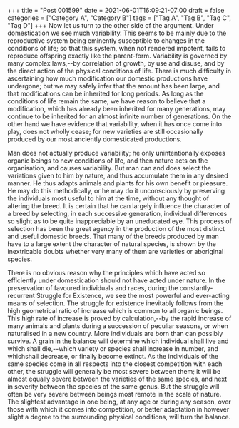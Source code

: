 +++
title = "Post 001599"
date = 2021-06-01T16:09:21-07:00
draft = false
categories = ["Category A", "Category B"]
tags = ["Tag A", "Tag B", "Tag C", "Tag D"]
+++
Now let us turn to the other side of the argument. Under domestication we see much variability. This seems to be mainly due to the reproductive system being eminently susceptible to changes in the conditions of life; so that this system, when not rendered impotent, fails to reproduce offspring exactly like the parent-form. Variability is governed by many complex laws,--by correlation of growth, by use and disuse, and by the direct action of the physical conditions of life. There is much difficulty in ascertaining how much modification our domestic productions have undergone; but we may safely infer that the amount has been large, and that modifications can be inherited for long periods. As long as the conditions of life remain the same, we have reason to believe that a modification, which has already been inherited for many generations, may continue to be inherited for an almost infinite number of generations. On the other hand we have evidence that variability, when it has once come into play, does not wholly cease; for new varieties are still occasionally produced by our most anciently domesticated productions.

Man does not actually produce variability; he only unintentionally exposes organic beings to new conditions of life, and then nature acts on the organisation, and causes variability. But man can and does select the variations given to him by nature, and thus accumulate them in any desired manner. He thus adapts animals and plants for his own benefit or pleasure. He may do this methodically, or he may do it unconsciously by preserving the individuals most useful to him at the time, without any thought of altering the breed. It is certain that he can largely influence the character of a breed by selecting, in each successive generation, individual differences so slight as to be quite inappreciable by an uneducated eye. This process of selection has been the great agency in the production of the most distinct and useful domestic breeds. That many of the breeds produced by man have to a large extent the character of natural species, is shown by the inextricable doubts whether very many of them are varieties or aboriginal species.

There is no obvious reason why the principles which have acted so efficiently under domestication should not have acted under nature. In the preservation of favoured individuals and races, during the constantly-recurrent Struggle for Existence, we see the most powerful and ever-acting means of selection. The struggle for existence inevitably follows from the high geometrical ratio of increase which is common to all organic beings. This high rate of increase is proved by calculation,--by the rapid increase of many animals and plants during a succession of peculiar seasons, or when naturalised in a new country. More individuals are born than can possibly survive. A grain in the balance will determine which individual shall live and which shall die,--which variety or species shall increase in number, and whichshall decrease, or finally become extinct. As the individuals of the same species come in all respects into the closest competition with each other, the struggle will generally be most severe between them; it will be almost equally severe between the varieties of the same species, and next in severity between the species of the same genus. But the struggle will often be very severe between beings most remote in the scale of nature. The slightest advantage in one being, at any age or during any season, over those with which it comes into competition, or better adaptation in however slight a degree to the surrounding physical conditions, will turn the balance.
